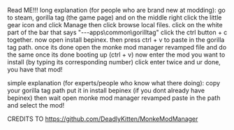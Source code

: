 Read ME!!!
long explanation (for people who are brand new at modding):
go to steam, gorilla tag (the game page) and on the middle right click the little gear icon and
click Manage then click browse local files. click on the white part of the bar that says "---apps\common\gorilltag" click the ctrl button + c together.
now open install bepinex. then press ctrl + v to paste in the gorilla tag path.
 once its done open the monke mod manager revamped file and do the same once its done booting up (ctrl + v)
now enter the mod you want to install (by typing its corresponding number) click enter twice and ur done, you have that mod!

simple explanation (for experts/people who know what there doing):
copy your gorilla tag path
put it in install bepinex (if you dont already have bepinex) then wait
open  monke mod manager revamped paste in the path
and select the mod!

CREDITS TO https://github.com/DeadlyKitten/MonkeModManager